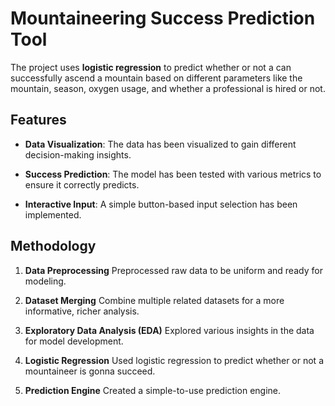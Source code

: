 # Mountaineering Success Prediction Tool

The project uses **logistic regression** to predict whether or not a can successfully ascend a mountain based on different parameters like the mountain, season, oxygen usage, and whether a professional is hired or not.

## Features

- **Data Visualization**: The data has been visualized to gain different decision-making insights.

- **Success Prediction**: The model has been tested with various metrics to ensure it correctly predicts.

- **Interactive Input**: A simple button-based input selection has been implemented.

 

## Methodology

 

1. **Data Preprocessing**
Preprocessed raw data to be uniform and ready for modeling.

 

2. **Dataset Merging**
Combine multiple related datasets for a more informative, richer analysis.

 

3. **Exploratory Data Analysis (EDA)**
Explored various insights in the data for model development.

4. **Logistic Regression**
Used logistic regression to predict whether or not a mountaineer is gonna succeed.

5. **Prediction Engine**
Created a simple-to-use prediction engine.
